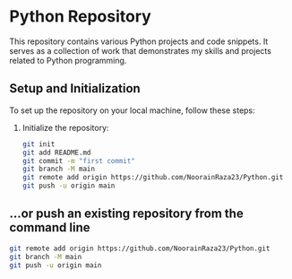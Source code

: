 # Python Repository

This repository contains various Python projects and code snippets. It serves as a collection of work that demonstrates my skills and projects related to Python programming.

## Setup and Initialization

To set up the repository on your local machine, follow these steps:

1. Initialize the repository:
   ```bash
   git init
   git add README.md 
   git commit -m "first commit"
   git branch -M main
   git remote add origin https://github.com/NoorainRaza23/Python.git
   git push -u origin main


## …or push an existing repository from the command line

   ```bash
   git remote add origin https://github.com/NoorainRaza23/Python.git
   git branch -M main
   git push -u origin main